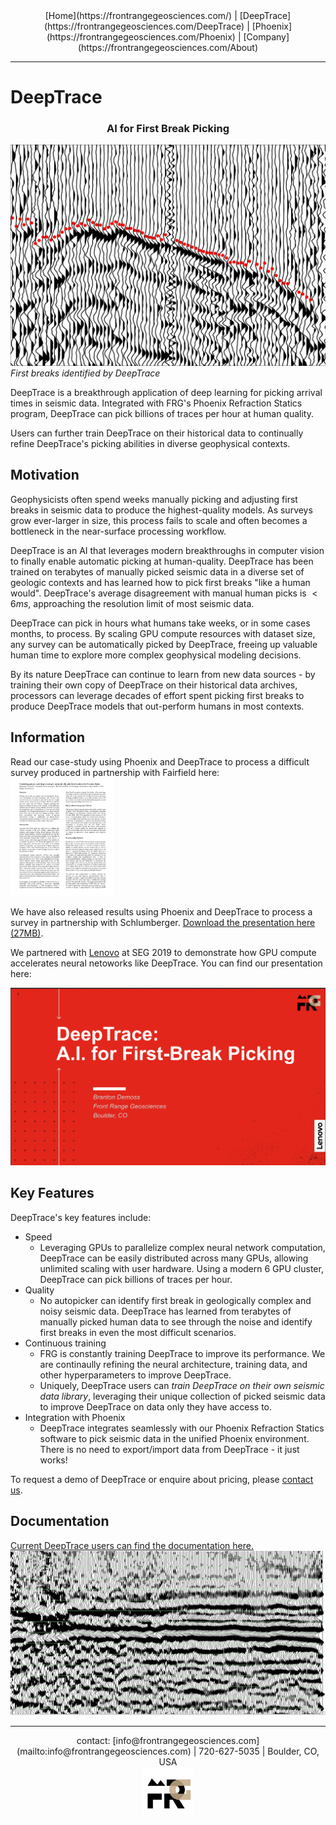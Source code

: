 <center> [Home](https://frontrangegeosciences.com/) | [DeepTrace](https://frontrangegeosciences.com/DeepTrace) | [Phoenix](https://frontrangegeosciences.com/Phoenix) | [Company](https://frontrangegeosciences.com/About)</center>

---

# DeepTrace
<h3 style="text-align-last: center;">AI for First Break Picking</h3>


![](../resources/noisyseismic.png)
*First breaks identified by DeepTrace*

DeepTrace is a breakthrough application of deep learning for picking arrival times in seismic data. Integrated with FRG's Phoenix Refraction Statics program, DeepTrace can pick billions of traces per hour at human quality. 

Users can further train DeepTrace on their historical data to continually refine DeepTrace's picking abilities in diverse geophysical contexts. 

## Motivation
Geophysicists often spend weeks manually picking and adjusting first breaks in seismic data to produce the highest-quality models. As surveys grow ever-larger in size, this process fails to scale and often becomes a bottleneck in the near-surface processing workflow.

DeepTrace is an AI that leverages modern breakthroughs in computer vision to finally enable automatic picking at human-quality. DeepTrace has been trained on terabytes of manually picked seismic data in a diverse set of geologic contexts and has learned how to pick first breaks "like a human would". DeepTrace's average disagreement with manual human picks is $< 6ms$, approaching the resolution limit of most seismic data.

DeepTrace can pick in hours what humans take weeks, or in some cases months, to process. By scaling GPU compute resources with dataset size, any survey can be automatically picked by DeepTrace, freeing up valuable human time to explore more complex geophysical modeling decisions.

By its nature DeepTrace can continue to learn from new data sources - by training their own copy of DeepTrace on their historical data archives, processors can leverage decades of effort spent picking first breaks to produce DeepTrace models that out-perform humans in most contexts.

## Information
Read our case-study using Phoenix and DeepTrace to process a difficult survey produced in partnership with Fairfield here:
<a href="FRGFairfield.pdf">
<img src="paperscreenshot.png" style="max-width: 33%"/></a>

We have also released results using Phoenix and DeepTrace to process a survey in partnership with Schlumberger. [Download the presentation here (27MB)](https://frontrangegeosciences.com/Phoenix/FRG_Phoenix_DeepTrace.pptx).

We partnered with [Lenovo](https://www.lenovo.com) at SEG 2019 to demonstrate how GPU compute accelerates neural netoworks like DeepTrace. You can find our presentation here:

<a href="https://frontrangegeosciences.com/DeepTrace/DeepTracePresentation.pdf"><img src="lenovo.png"/></a>

## Key Features
DeepTrace's key features include:

- Speed
  - Leveraging GPUs to parallelize complex neural network computation, DeepTrace can be easily distributed across many GPUs, allowing unlimited scaling with user hardware. Using a modern 6 GPU cluster, DeepTrace can pick billions of traces per hour.
- Quality
  - No autopicker can identify first break in geologically complex and noisy seismic data. DeepTrace has learned from terabytes of manually picked human data to see through the noise and identify first breaks in even the most difficult scenarios.
- Continuous training
  - FRG is constantly training DeepTrace to improve its performance. We are continaully refining the neural architecture, training data, and other hyperparameters to improve DeepTrace.
  - Uniquely, DeepTrace users can *train DeepTrace on their own seismic data library*, leveraging their unique collection of picked seismic data to improve DeepTrace on data only they have access to.
- Integration with Phoenix
  - DeepTrace integrates seamlessly with our Phoenix Refraction Statics software to pick seismic data in the unified Phoenix environment. There is no need to export/import data from DeepTrace - it just works!

To request a demo of DeepTrace or enquire about pricing, please [contact us](mailto:info@frontrangegeosciences.com).

## Documentation
[Current DeepTrace users can find the documentation here.](https://frontrangegeosciences.com/DeepTrace/Docs/)
![](../geop/resources/stack1.png)

---
<center> contact: [info@frontrangegeosciences.com](mailto:info@frontrangegeosciences.com) | 720-627-5035 | Boulder, CO, USA
<br/>
<img src="../FRGLogo.png" style="height: 80px;"/></center>

